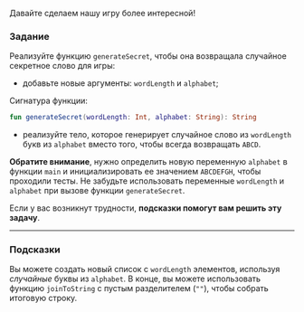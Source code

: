 Давайте сделаем нашу игру более интересной!

### Задание

Реализуйте функцию `generateSecret`, чтобы она возвращала случайное секретное слово для игры:
- добавьте новые аргументы: `wordLength` и `alphabet`;

<div class="hint" title="Нажмите здесь, чтобы увидеть новую сигнатуру функции generateSecret">

Сигнатура функции:
```kotlin
fun generateSecret(wordLength: Int, alphabet: String): String
```
</div>

- реализуйте тело, которое генерирует случайное слово из `wordLength` букв из `alphabet` вместо того, чтобы всегда возвращать `ABCD`.

**Обратите внимание**, нужно определить новую переменную `alphabet` в функции `main` и инициализировать ее значением `ABCDEFGH`, чтобы проходили тесты. Не забудьте использовать переменные `wordLength` и `alphabet` при вызове функции `generateSecret`.

Если у вас возникнут трудности, **подсказки помогут вам решить эту задачу**.

----

### Подсказки

<div class="Hint" title="Нажмите здесь, чтобы узнать, как реализовать функцию generateSecret">

Вы можете создать новый список с `wordLength` элементов, используя _случайные_ буквы из `alphabet`. В конце, вы можете использовать функцию `joinToString` с пустым разделителем (`""`), чтобы собрать итоговую строку.
</div>